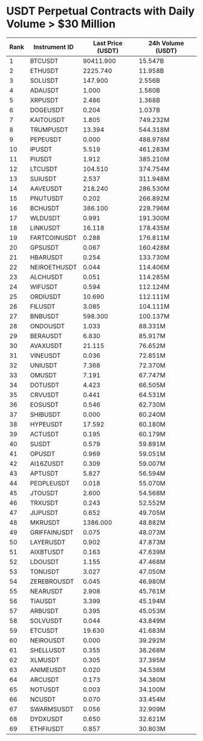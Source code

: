 # USDT Perpetual Contracts with Daily Volume > $30 Million

| Rank | Instrument ID | Last Price (USDT) | 24h Volume (USDT) |
|------|---------------|-------------------|-------------------|
| 1 | BTCUSDT | 90411.900 | 15.547B |
| 2 | ETHUSDT | 2225.740 | 11.958B |
| 3 | SOLUSDT | 147.900 | 2.556B |
| 4 | ADAUSDT | 1.000 | 1.560B |
| 5 | XRPUSDT | 2.486 | 1.368B |
| 6 | DOGEUSDT | 0.204 | 1.037B |
| 7 | KAITOUSDT | 1.805 | 749.232M |
| 8 | TRUMPUSDT | 13.394 | 544.318M |
| 9 | PEPEUSDT | 0.000 | 488.978M |
| 10 | IPUSDT | 5.519 | 461.283M |
| 11 | PIUSDT | 1.912 | 385.210M |
| 12 | LTCUSDT | 104.510 | 374.754M |
| 13 | SUIUSDT | 2.537 | 311.948M |
| 14 | AAVEUSDT | 218.240 | 286.530M |
| 15 | PNUTUSDT | 0.202 | 266.892M |
| 16 | BCHUSDT | 386.100 | 228.796M |
| 17 | WLDUSDT | 0.991 | 191.300M |
| 18 | LINKUSDT | 16.118 | 178.435M |
| 19 | FARTCOINUSDT | 0.288 | 176.811M |
| 20 | GPSUSDT | 0.067 | 160.428M |
| 21 | HBARUSDT | 0.254 | 133.730M |
| 22 | NEIROETHUSDT | 0.044 | 114.406M |
| 23 | ALCHUSDT | 0.051 | 114.285M |
| 24 | WIFUSDT | 0.594 | 112.124M |
| 25 | ORDIUSDT | 10.690 | 112.111M |
| 26 | FILUSDT | 3.085 | 104.111M |
| 27 | BNBUSDT | 598.300 | 100.137M |
| 28 | ONDOUSDT | 1.033 | 88.331M |
| 29 | BERAUSDT | 6.830 | 85.917M |
| 30 | AVAXUSDT | 21.115 | 76.652M |
| 31 | VINEUSDT | 0.036 | 72.851M |
| 32 | UNIUSDT | 7.368 | 72.370M |
| 33 | OMUSDT | 7.191 | 67.747M |
| 34 | DOTUSDT | 4.423 | 66.505M |
| 35 | CRVUSDT | 0.441 | 64.531M |
| 36 | EOSUSDT | 0.546 | 62.730M |
| 37 | SHIBUSDT | 0.000 | 60.240M |
| 38 | HYPEUSDT | 17.592 | 60.180M |
| 39 | ACTUSDT | 0.195 | 60.179M |
| 40 | SUSDT | 0.579 | 59.891M |
| 41 | OPUSDT | 0.969 | 59.051M |
| 42 | AI16ZUSDT | 0.309 | 59.007M |
| 43 | APTUSDT | 5.827 | 56.594M |
| 44 | PEOPLEUSDT | 0.018 | 55.070M |
| 45 | JTOUSDT | 2.600 | 54.568M |
| 46 | TRXUSDT | 0.243 | 52.552M |
| 47 | JUPUSDT | 0.652 | 49.705M |
| 48 | MKRUSDT | 1386.000 | 48.882M |
| 49 | GRIFFAINUSDT | 0.075 | 48.073M |
| 50 | LAYERUSDT | 0.902 | 47.873M |
| 51 | AIXBTUSDT | 0.163 | 47.639M |
| 52 | LDOUSDT | 1.155 | 47.468M |
| 53 | TONUSDT | 3.027 | 47.050M |
| 54 | ZEREBROUSDT | 0.045 | 46.980M |
| 55 | NEARUSDT | 2.908 | 45.761M |
| 56 | TIAUSDT | 3.399 | 45.194M |
| 57 | ARBUSDT | 0.395 | 45.053M |
| 58 | SOLVUSDT | 0.044 | 43.849M |
| 59 | ETCUSDT | 19.630 | 41.683M |
| 60 | NEIROUSDT | 0.000 | 39.292M |
| 61 | SHELLUSDT | 0.355 | 38.268M |
| 62 | XLMUSDT | 0.305 | 37.395M |
| 63 | ANIMEUSDT | 0.020 | 34.536M |
| 64 | ARCUSDT | 0.173 | 34.380M |
| 65 | NOTUSDT | 0.003 | 34.100M |
| 66 | NCUSDT | 0.070 | 33.454M |
| 67 | SWARMSUSDT | 0.056 | 32.909M |
| 68 | DYDXUSDT | 0.650 | 32.621M |
| 69 | ETHFIUSDT | 0.857 | 30.803M |
